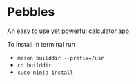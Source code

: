 # Pebbles
An easy to use yet powerful calculator app

To install in terminal run
* `meson builddir --prefix=/usr`
* `cd builddir`
* `sudo ninja install`
